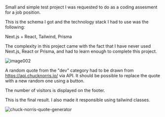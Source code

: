 Small and simple test project I was requested to do as a coding assesment for a job position.

This is the schema I got and the technology stack I had to use was the following:

Next.js + React, Tailwind, Prisma

The complexity in this project came with the fact that I have never used Next.js, React or Prisma, and had to learn enough to complete this project.

![image002](https://github.com/GeorgeAndreasNechita/Chuck-Norris-quote-generator/assets/56613283/da65bc54-64b4-48f5-94e9-802a0a9ca95a)

A random quote from the "dev" category had to be drawn from https://api.chucknorris.io/ via API. It should be possible to replace the quote with a new random one using a button.

The number of visitors is displayed on the footer.

This is the final result. I also made it responsible using tailwind classes.

![chuck-norris-quote-generator](https://github.com/GeorgeAndreasNechita/Chuck-Norris-quote-generator/assets/56613283/8f7fd664-254f-4df9-b4e4-cae6e843ca1a)
